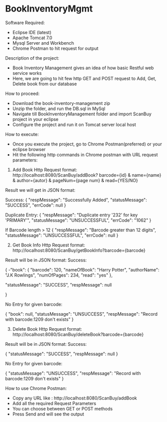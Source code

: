 # BookInventoryMgmt

Software Required:

- Eclipse IDE (latest)
- Apache Tomcat 7.0
- Mysql Server and Workbench
- Chrome Postman to hit request for output


Description of the project:

* Book Inventory Management gives an idea of how basic Restful web service works
* Here, we are going to hit few http GET and POST request to Add, Get, Delete book from our database

How to proceed:

* Download the book-inventory-management zip
* Unzip the folder, and run the DB.sql in MySql
* Navigate till BookInventoryManagement folder and import ScanBuy project in your eclipse
* Configure the project and run it on Tomcat server local host

How to execute:

* Once you execute the project, go to Chrome Postman(preferred) or your eclipse browser
* Hit the following http commands in Chrome postman with URL request parameters:

1. Add Book
Http Request format: 
http://localhost:8080/ScanBuy/addBook? barcode={id} & name={name} & author={autor} & pageNum={page num} & read={YES/NO}

Result we will get in JSON format:

Success:
{
"respMessage": "Successfully Added",
"statusMessage": "SUCCESS",
"errCode": null
}

Duplicate Entry:
{
"respMessage": "Duplicate entry '232' for key 'PRIMARY'",
"statusMessage": "UNSUCCESSFUL",
"errCode": "1062"
}

If Barcode length > 12
{
"respMessage": "Barcode greater than 12 digits",
"statusMessage": "UNSUCCESSFUL",
"errCode": null
}

2. Get Book Info
Http Request format:
http://localhost:8080/ScanBuy/getBookInfo?barcode={barcode}

Result will be in JSON format:
Success:

{
-"book": {
    "barcode": 120,
    "nameOfBook": "Harry Potter",
    "authorName": "J.K Rowlings",
    "numOfPages": 234,
    "read": "yes"
},

"statusMessage": "SUCCESS",
"respMessage": null

}

No Entry for given barcode:

{
"book": null,
"statusMessage": "UNSUCCESS",
"respMessage": "Record with barcode:1209 don't exists"
}

3. Delete Book 
Http Request format:
http://localhost:8080/ScanBuy/deleteBook?barcode={barcode}

Result will be in JSON format:
Success:

{
"statusMessage": "SUCCESS",
"respMessage": null
}

No Entry for given barcode:

{
"statusMessage": "UNSUCCESS",
"respMessage": "Record with barcode:1209 don't exists"
}

How to use Chrome Postman:
* Copy any URL like : http://localhost:8080/ScanBuy/addBook
* Add all the required Request Parameters
* You can choose between GET or POST methods
* Press Send and will see the output

